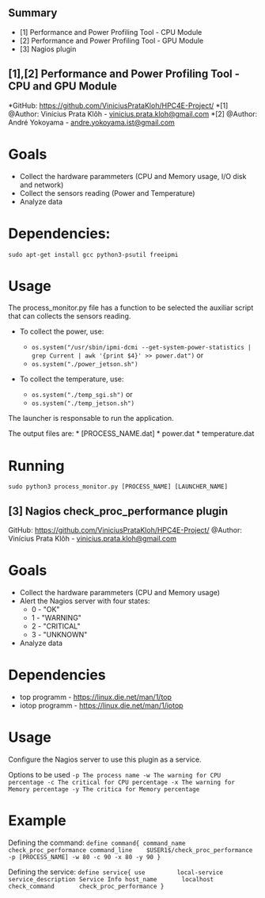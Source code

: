 ## Summary

* [1] Performance and Power Profiling Tool - CPU Module
* [2] Performance and Power Profiling Tool - GPU Module
* [3] Nagios plugin


## [1],[2] Performance and Power Profiling Tool - CPU and GPU Module

*GitHub: https://github.com/ViniciusPrataKloh/HPC4E-Project/
*[1] @Author: Vinícius Prata Klôh - vinicius.prata.kloh@gmail.com
*[2] @Author: André Yokoyama - andre.yokoyama.ist@gmail.com

# Goals

* Collect the hardware parammeters (CPU and Memory usage, I/O disk and network)
* Collect the sensors reading (Power and Temperature)
* Analyze data

# Dependencies:

```shell
sudo apt-get install gcc python3-psutil freeipmi
```

# Usage

The process_monitor.py file has a function to be selected the auxiliar script that can collects the sensors reading.

* To collect the power, use:
	- `os.system("/usr/sbin/ipmi-dcmi --get-system-power-statistics | grep Current | awk '{print $4}' >> power.dat")`
	or
	- `os.system("./power_jetson.sh")`

* To collect the temperature, use:
	- `os.system("./temp_sgi.sh")`
	or
	- `os.system("./temp_jetson.sh")`

The launcher is responsable to run the application.

The output files are:
	* [PROCESS_NAME.dat]
	* power.dat
	* temperature.dat

# Running

```shell
sudo python3 process_monitor.py [PROCESS_NAME] [LAUNCHER_NAME]
```


## [3] Nagios check_proc_performance plugin

GitHub: https://github.com/ViniciusPrataKloh/HPC4E-Project/
@Author: Vinícius Prata Klôh - vinicius.prata.kloh@gmail.com

# Goals

* Collect the hardware parammeters (CPU and Memory usage)
* Alert the Nagios server with four states:
	* 0 - "OK"
	* 1 - "WARNING"
	* 2 - "CRITICAL"
	* 3 - "UNKNOWN"
* Analyze data

# Dependencies

* top programm - https://linux.die.net/man/1/top
* iotop programm - https://linux.die.net/man/1/iotop

# Usage

Configure the Nagios server to use this plugin as a service.

Options to be used `
	-p The process name
	-w The warning for CPU percentage
	-c The critical for CPU percentage
	-x The warning for Memory percentage
	-y The critica for Memory percentage
	`

# Example

Defining the command:
	`define command{
		command_name	check_proc_performance
		command_line	$USER1$/check_proc_performance -p [PROCESS_NAME] -w 80 -c 90 -x 80 -y 90
	}`

Defining the service:
	`define service{
		use			local-service
		service_description	Service Info
		host_name		localhost
		check_command		check_proc_performance
	}`
